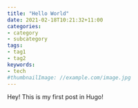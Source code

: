 ```yaml
---
title: "Hello World"
date: 2021-02-18T10:21:32+11:00
categories:
- category
- subcategory
tags:
- tag1
- tag2
keywords:
- tech
#thumbnailImage: //example.com/image.jpg
---
```


Hey! This is my first post in Hugo!

